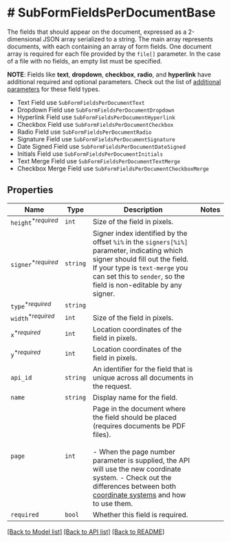 # # SubFormFieldsPerDocumentBase

The fields that should appear on the document, expressed as a 2-dimensional JSON array serialized to a string. The main array represents documents, with each containing an array of form fields. One document array is required for each file provided by the `file[]` parameter. In the case of a file with no fields, an empty list must be specified.

**NOTE**: Fields like **text**, **dropdown**, **checkbox**, **radio**, and **hyperlink** have additional required and optional parameters. Check out the list of [additional parameters](/api/reference/constants/#form-fields-per-document) for these field types.

* Text Field use `SubFormFieldsPerDocumentText`
* Dropdown Field use `SubFormFieldsPerDocumentDropdown`
* Hyperlink Field use `SubFormFieldsPerDocumentHyperlink`
* Checkbox Field use `SubFormFieldsPerDocumentCheckbox`
* Radio Field use `SubFormFieldsPerDocumentRadio`
* Signature Field use `SubFormFieldsPerDocumentSignature`
* Date Signed Field use `SubFormFieldsPerDocumentDateSigned`
* Initials Field use `SubFormFieldsPerDocumentInitials`
* Text Merge Field use `SubFormFieldsPerDocumentTextMerge`
* Checkbox Merge Field use `SubFormFieldsPerDocumentCheckboxMerge`

## Properties

Name | Type | Description | Notes
------------ | ------------- | ------------- | -------------
| `height`<sup>*_required_</sup> | ```int``` |  Size of the field in pixels.  |  |
| `signer`<sup>*_required_</sup> | ```string``` |  Signer index identified by the offset `%i%` in the `signers[%i%]` parameter, indicating which signer should fill out the field. If your type is `text-merge` you can set this to `sender`, so the field is non-editable by any signer.  |  |
| `type`<sup>*_required_</sup> | ```string``` |    |  |
| `width`<sup>*_required_</sup> | ```int``` |  Size of the field in pixels.  |  |
| `x`<sup>*_required_</sup> | ```int``` |  Location coordinates of the field in pixels.  |  |
| `y`<sup>*_required_</sup> | ```int``` |  Location coordinates of the field in pixels.  |  |
| `api_id` | ```string``` |  An identifier for the field that is unique across all documents in the request.  |  |
| `name` | ```string``` |  Display name for the field.  |  |
| `page` | ```int``` |  Page in the document where the field should be placed (requires documents be PDF files).<br><br>- When the page number parameter is supplied, the API will use the new coordinate system. - Check out the differences between both [coordinate systems](https://faq.hellosign.com/hc/en-us/articles/217115577) and how to use them.  |  |
| `required` | ```bool``` |  Whether this field is required.  |  |

[[Back to Model list]](../../README.md#models) [[Back to API list]](../../README.md#endpoints) [[Back to README]](../../README.md)
